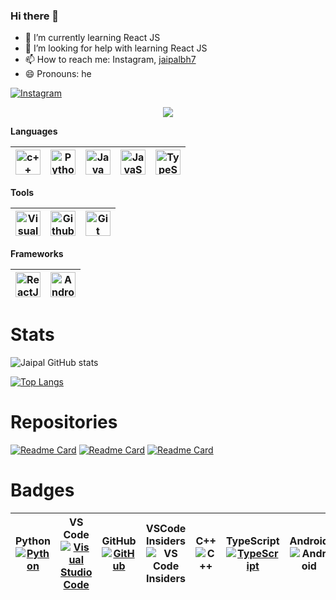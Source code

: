 ### Hi there 👋

- 🌱 I’m currently learning React JS
- 🤔 I’m looking for help with learning React JS
- 📫 How to reach me: Instagram, [jaipalbh7](https://www.instagram.com/jaipalbh7/)
- 😄 Pronouns: he

[![Instagram](https://img.shields.io/badge/Instagram-E4405F?style=for-the-badge&logo=instagram&logoColor=white)](https://www.instagram.com/jaipalbh7/)

<p align="center">
    <img src="https://github-profile-trophy.vercel.app/?username=BhJaipal&theme=discord&no-bg=true"/>
</p>

**Languages**

| <img alt="c++" src="https://www.linkpicture.com/q/c_44.png" width=40/> | <img alt="Python" src="https://www.linkpicture.com/q/python_1.svg" width=40/> | <img alt="Java" src="https://www.linkpicture.com/q/java_1.svg" width=40/> | <img alt="JavaScript" src="https://www.linkpicture.com/q/javascript_1.svg" width="40" /> | <img alt="TypeScript" src="https://linkpicture.com/q/ts.svg" width="40px" /> |
| -- | -- | -- | -- | -- |

**Tools**

| <img alt="Visual Studio Code" src="https://linkpicture.com/q/vscode.svg" width="40px" /> | <img alt="Github" width="40px" src="https://www.linkpicture.com/q/github-octocat.svg"/> | <img alt="Git" width="40px" src="https://www.linkpicture.com/q/git-scm.svg"/> |
| -- | -- | -- |

**Frameworks**

| <img alt="ReactJS" width="40px" src="https://www.linkpicture.com/q/react.svg"/> | <img alt="Android" width="40px" src="https://www.linkpicture.com/q/android.svg"/> |
| -- | -- |

# Stats

![Jaipal GitHub stats](https://github-readme-stats.vercel.app/api?username=BhJaipal&PAT_1=true&show_icons=true&theme=algolia)

[![Top Langs](https://github-readme-stats.vercel.app/api/top-langs/?username=BhJaipal&PAT_1=true&theme=transparent)](https://github-readme-stats.vercel.app/api/top-langs/?username=BhJaipal&PAT_1=true&theme=transparent)

# Repositories 

[![Readme Card](https://github-readme-stats.vercel.app/api/pin/?username=BhJaipal&repo=Python-Module&theme=algolia&PAT_1=true&show_owner=true)](https://github.com/BhJaipal/Python-Module)
[![Readme Card](https://github-readme-stats.vercel.app/api/pin/?username=BhJaipal&repo=Simple-programs&theme=algolia&PAT_1=true&show_owner=true)](https://github.com/BhJaipal/Simple-programs)
[![Readme Card](https://github-readme-stats.vercel.app/api/pin/?username=BhJaipal&repo=Express-and-CodingHub&theme=algolia&PAT_1=true&show_owner=true)](https://github.com/BhJaipal/Javascript_use)

# Badges

| Python [![Python](https://img.shields.io/badge/Python-06a?logo=python&logoColor=F7DF1E)](https://www.python.org/) | VS Code [![Visual Studio Code](https://img.shields.io/badge/V_S_Code-007ACC?logo=visual%20studio%20code&logoColor=3f3f8f)](https://code.visualstudio.com/) | GitHub [![GitHub](https://badgen.net/badge/icon/github?icon=github&label&color=black)](https://github.com) | VSCode Insiders ![VS Code Insiders](https://img.shields.io/badge/VS_Insiders-3F3F8F?style=for-the-badge&logo=visual%20studio&logoColor=12b889&style=plastic) | C++ ![C++](https://img.shields.io/badge/C++-%2300599C.svg?style=for-the-badge&logo=c%2B%2B&logoColor=white&style=plastic) | TypeScript [![TypeScript](https://shields.io/badge/TypeScript-3178C6?logo=TypeScript&logoColor=FFF&style=flat-square)](https://www.typescriptlang.org/) | Android ![Android](https://img.shields.io/badge/Android-007ACC?logo=android&logoColor=12b889) |
| -- | -- | -- | -- | -- | -- | -- |
